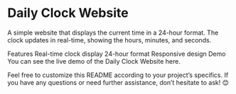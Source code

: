# Daily Clock Website
A simple website that displays the current time in a 24-hour format. The clock updates in real-time, showing the hours, minutes, and seconds.

Features
Real-time clock display
24-hour format
Responsive design
Demo
You can see the live demo of the Daily Clock Website here.

Feel free to customize this README according to your project’s specifics. If you have any questions or need further assistance, don’t hesitate to ask! 😊
